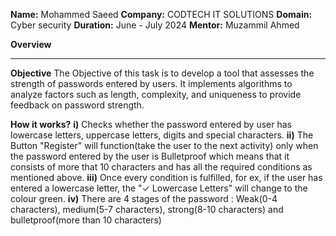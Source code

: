 **Name:** Mohammed Saeed
**Company:** CODTECH IT SOLUTIONS
**Domain:** Cyber security 
**Duration:** June - July 2024
**Mentor:** Muzammil Ahmed

**Overview**
________________________________________________________________________________________________________________________________________________________________________________________________________________________________________________________________________________

**Objective**
The Objective of this task is to develop a tool that assesses the strength of passwords entered by users. It implements algorithms to analyze factors such as length, complexity, and uniqueness to provide feedback on password strength.

**How it works?**
**i)** Checks whether the password entered by user has lowercase letters, uppercase letters, digits and special characters. 
**ii)** The Button "Register" will function(take the user to the next activity) only when the password entered by the user is Bulletproof which means that it consists of more that 10 characters and has all the required conditions as mentioned above.
**iii)** Once every condition is fulfilled, for ex, if the user has entered a lowercase letter, the "✓ Lowercase Letters" will change to the colour green. 
**iv)** There are 4 stages of the password : Weak(0-4 characters), medium(5-7 characters), strong(8-10 characters) and bulletproof(more than 10 characters)


